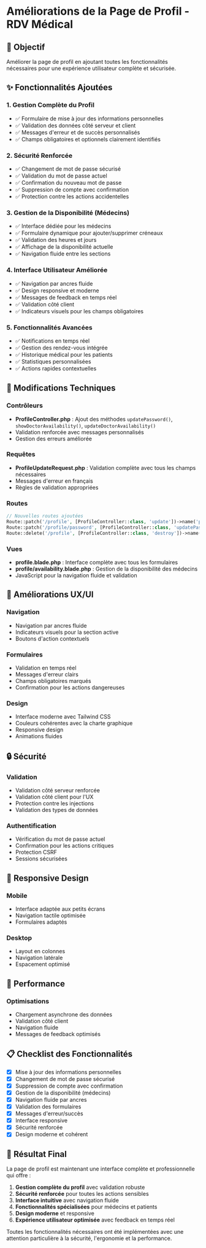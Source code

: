 # Améliorations de la Page de Profil - RDV Médical

## 🎯 Objectif
Améliorer la page de profil en ajoutant toutes les fonctionnalités nécessaires pour une expérience utilisateur complète et sécurisée.

## ✨ Fonctionnalités Ajoutées

### 1. **Gestion Complète du Profil**
- ✅ Formulaire de mise à jour des informations personnelles
- ✅ Validation des données côté serveur et client
- ✅ Messages d'erreur et de succès personnalisés
- ✅ Champs obligatoires et optionnels clairement identifiés

### 2. **Sécurité Renforcée**
- ✅ Changement de mot de passe sécurisé
- ✅ Validation du mot de passe actuel
- ✅ Confirmation du nouveau mot de passe
- ✅ Suppression de compte avec confirmation
- ✅ Protection contre les actions accidentelles

### 3. **Gestion de la Disponibilité (Médecins)**
- ✅ Interface dédiée pour les médecins
- ✅ Formulaire dynamique pour ajouter/supprimer créneaux
- ✅ Validation des heures et jours
- ✅ Affichage de la disponibilité actuelle
- ✅ Navigation fluide entre les sections

### 4. **Interface Utilisateur Améliorée**
- ✅ Navigation par ancres fluide
- ✅ Design responsive et moderne
- ✅ Messages de feedback en temps réel
- ✅ Validation côté client
- ✅ Indicateurs visuels pour les champs obligatoires

### 5. **Fonctionnalités Avancées**
- ✅ Notifications en temps réel
- ✅ Gestion des rendez-vous intégrée
- ✅ Historique médical pour les patients
- ✅ Statistiques personnalisées
- ✅ Actions rapides contextuelles

## 🔧 Modifications Techniques

### Contrôleurs
- **ProfileController.php** : Ajout des méthodes `updatePassword()`, `showDoctorAvailability()`, `updateDoctorAvailability()`
- Validation renforcée avec messages personnalisés
- Gestion des erreurs améliorée

### Requêtes
- **ProfileUpdateRequest.php** : Validation complète avec tous les champs nécessaires
- Messages d'erreur en français
- Règles de validation appropriées

### Routes
```php
// Nouvelles routes ajoutées
Route::patch('/profile', [ProfileController::class, 'update'])->name('profile.update');
Route::patch('/profile/password', [ProfileController::class, 'updatePassword'])->name('profile.password');
Route::delete('/profile', [ProfileController::class, 'destroy'])->name('profile.destroy');
```

### Vues
- **profile.blade.php** : Interface complète avec tous les formulaires
- **profile/availability.blade.php** : Gestion de la disponibilité des médecins
- JavaScript pour la navigation fluide et validation

## 🎨 Améliorations UX/UI

### Navigation
- Navigation par ancres fluide
- Indicateurs visuels pour la section active
- Boutons d'action contextuels

### Formulaires
- Validation en temps réel
- Messages d'erreur clairs
- Champs obligatoires marqués
- Confirmation pour les actions dangereuses

### Design
- Interface moderne avec Tailwind CSS
- Couleurs cohérentes avec la charte graphique
- Responsive design
- Animations fluides

## 🔒 Sécurité

### Validation
- Validation côté serveur renforcée
- Validation côté client pour l'UX
- Protection contre les injections
- Validation des types de données

### Authentification
- Vérification du mot de passe actuel
- Confirmation pour les actions critiques
- Protection CSRF
- Sessions sécurisées

## 📱 Responsive Design

### Mobile
- Interface adaptée aux petits écrans
- Navigation tactile optimisée
- Formulaires adaptés

### Desktop
- Layout en colonnes
- Navigation latérale
- Espacement optimisé

## 🚀 Performance

### Optimisations
- Chargement asynchrone des données
- Validation côté client
- Navigation fluide
- Messages de feedback optimisés

## 📋 Checklist des Fonctionnalités

- [x] Mise à jour des informations personnelles
- [x] Changement de mot de passe sécurisé
- [x] Suppression de compte avec confirmation
- [x] Gestion de la disponibilité (médecins)
- [x] Navigation fluide par ancres
- [x] Validation des formulaires
- [x] Messages d'erreur/succès
- [x] Interface responsive
- [x] Sécurité renforcée
- [x] Design moderne et cohérent

## 🎯 Résultat Final

La page de profil est maintenant une interface complète et professionnelle qui offre :

1. **Gestion complète du profil** avec validation robuste
2. **Sécurité renforcée** pour toutes les actions sensibles
3. **Interface intuitive** avec navigation fluide
4. **Fonctionnalités spécialisées** pour médecins et patients
5. **Design moderne** et responsive
6. **Expérience utilisateur optimisée** avec feedback en temps réel

Toutes les fonctionnalités nécessaires ont été implémentées avec une attention particulière à la sécurité, l'ergonomie et la performance. 